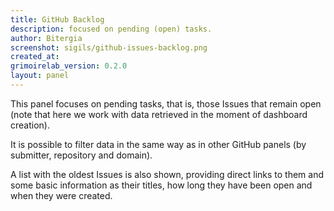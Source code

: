 ```yaml
---
title: GitHub Backlog
description: focused on pending (open) tasks.
author: Bitergia
screenshot: sigils/github-issues-backlog.png
created_at: 
grimoirelab_version: 0.2.0
layout: panel
---
```


This panel focuses on pending tasks, that is, those Issues
that remain open (note that here we work with data retrieved in the moment of
dashboard creation).

It is possible to filter data in the same way as in other GitHub panels
(by submitter, repository and domain).

A list with the oldest Issues is also shown, providing direct
links to them and some basic information as their titles, how long they have
been open and when they were created.
